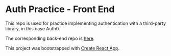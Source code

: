 # Auth Practice - Front End

This repo is used for practice implementing authentication with a third-party library, in this case Auth0.

The corresponding back-end repo is [here](https://github.com/robbiejaeger/auth-practice-be).

This project was bootstrapped with [Create React App](https://github.com/facebook/create-react-app).
